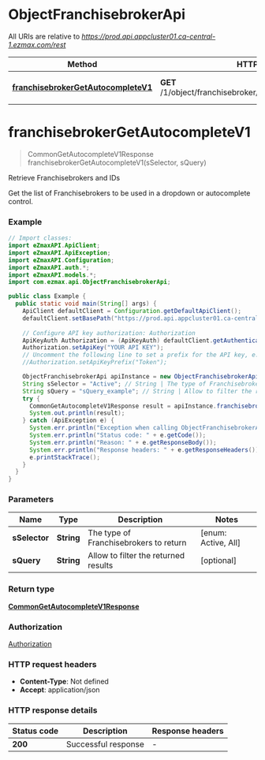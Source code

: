 # ObjectFranchisebrokerApi

All URIs are relative to *https://prod.api.appcluster01.ca-central-1.ezmax.com/rest*

Method | HTTP request | Description
------------- | ------------- | -------------
[**franchisebrokerGetAutocompleteV1**](ObjectFranchisebrokerApi.md#franchisebrokerGetAutocompleteV1) | **GET** /1/object/franchisebroker/getAutocomplete/{sSelector} | Retrieve Franchisebrokers and IDs


<a name="franchisebrokerGetAutocompleteV1"></a>
# **franchisebrokerGetAutocompleteV1**
> CommonGetAutocompleteV1Response franchisebrokerGetAutocompleteV1(sSelector, sQuery)

Retrieve Franchisebrokers and IDs

Get the list of Franchisebrokers to be used in a dropdown or autocomplete control.

### Example
```java
// Import classes:
import eZmaxAPI.ApiClient;
import eZmaxAPI.ApiException;
import eZmaxAPI.Configuration;
import eZmaxAPI.auth.*;
import eZmaxAPI.models.*;
import com.ezmax.api.ObjectFranchisebrokerApi;

public class Example {
  public static void main(String[] args) {
    ApiClient defaultClient = Configuration.getDefaultApiClient();
    defaultClient.setBasePath("https://prod.api.appcluster01.ca-central-1.ezmax.com/rest");
    
    // Configure API key authorization: Authorization
    ApiKeyAuth Authorization = (ApiKeyAuth) defaultClient.getAuthentication("Authorization");
    Authorization.setApiKey("YOUR API KEY");
    // Uncomment the following line to set a prefix for the API key, e.g. "Token" (defaults to null)
    //Authorization.setApiKeyPrefix("Token");

    ObjectFranchisebrokerApi apiInstance = new ObjectFranchisebrokerApi(defaultClient);
    String sSelector = "Active"; // String | The type of Franchisebrokers to return
    String sQuery = "sQuery_example"; // String | Allow to filter the returned results
    try {
      CommonGetAutocompleteV1Response result = apiInstance.franchisebrokerGetAutocompleteV1(sSelector, sQuery);
      System.out.println(result);
    } catch (ApiException e) {
      System.err.println("Exception when calling ObjectFranchisebrokerApi#franchisebrokerGetAutocompleteV1");
      System.err.println("Status code: " + e.getCode());
      System.err.println("Reason: " + e.getResponseBody());
      System.err.println("Response headers: " + e.getResponseHeaders());
      e.printStackTrace();
    }
  }
}
```

### Parameters

Name | Type | Description  | Notes
------------- | ------------- | ------------- | -------------
 **sSelector** | **String**| The type of Franchisebrokers to return | [enum: Active, All]
 **sQuery** | **String**| Allow to filter the returned results | [optional]

### Return type

[**CommonGetAutocompleteV1Response**](CommonGetAutocompleteV1Response.md)

### Authorization

[Authorization](../README.md#Authorization)

### HTTP request headers

 - **Content-Type**: Not defined
 - **Accept**: application/json

### HTTP response details
| Status code | Description | Response headers |
|-------------|-------------|------------------|
**200** | Successful response |  -  |


